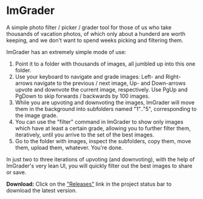 # ImGrader

A simple photo filter / picker / grader tool for those of us who take thousands of vacation photos, of which only about a hunderd are worth keeping, and we don't want to spend weeks picking and filtering them.

ImGrader has an extremely simple mode of use:

1. Point it to a folder with thousands of images, all jumbled up into this one folder.
2. Use your keyboard to navigate and grade images: Left- and Right-arrows navigate to the previous / next image, Up- and Down-arrows upvote and downvote the current image, respectively. Use PgUp and PgDown to skip forwards / backwards by 100 images.
3. While you are upvoting and downvoting the images, ImGrader will move them in the background into subfolders named "1".."5", corresponding to the image grade.
4. You can use the "filter" command in ImGrader to show only images which have at least a certain grade, allowing you to further filter them, iteratively, until you arrive to the set of the best images.
5. Go to the folder with images, inspect the subfolders, copy them, move them, upload them, whatever. You're done.

In just two to three iterations of upvoting (and downvoting), with the help of ImGrader's very lean UI, you will quickly filter out the best images to share or save.

**Download:** Click on the ["Releases"](https://github.com/ivoras/ImGrader/releases) link in the project status bar to download the latest version.